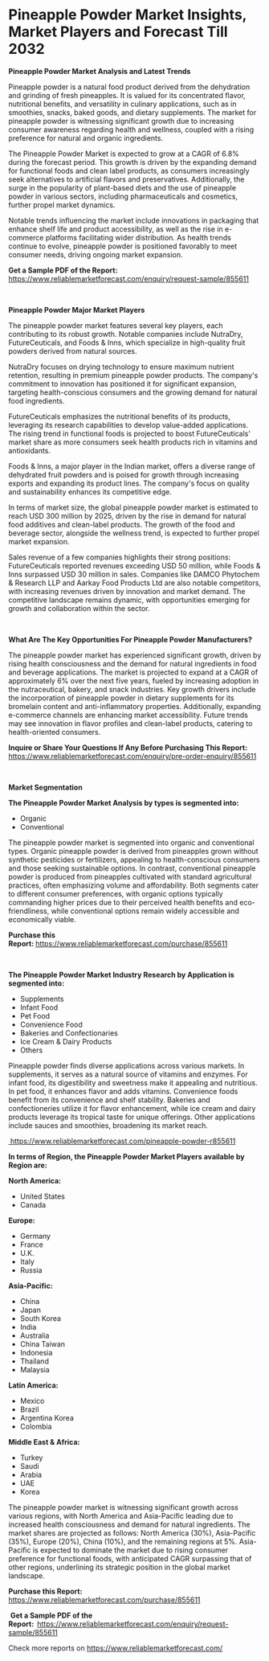 <p><h1>Pineapple Powder Market Insights, Market Players and Forecast Till 2032</h1></p><p><strong>Pineapple Powder Market Analysis and Latest Trends</strong></p>
<p><p>Pineapple powder is a natural food product derived from the dehydration and grinding of fresh pineapples. It is valued for its concentrated flavor, nutritional benefits, and versatility in culinary applications, such as in smoothies, snacks, baked goods, and dietary supplements. The market for pineapple powder is witnessing significant growth due to increasing consumer awareness regarding health and wellness, coupled with a rising preference for natural and organic ingredients.</p><p>The Pineapple Powder Market is expected to grow at a CAGR of 6.8% during the forecast period. This growth is driven by the expanding demand for functional foods and clean label products, as consumers increasingly seek alternatives to artificial flavors and preservatives. Additionally, the surge in the popularity of plant-based diets and the use of pineapple powder in various sectors, including pharmaceuticals and cosmetics, further propel market dynamics.</p><p>Notable trends influencing the market include innovations in packaging that enhance shelf life and product accessibility, as well as the rise in e-commerce platforms facilitating wider distribution. As health trends continue to evolve, pineapple powder is positioned favorably to meet consumer needs, driving ongoing market expansion.</p></p>
<p><strong>Get a Sample PDF of the Report:&nbsp;</strong> <a href="https://www.reliablemarketforecast.com/enquiry/request-sample/855611?utm_campaign=2470&utm_medium=2&utm_source=Github&utm_content=ia&utm_term=14022025&utm_id=pineapple-powder">https://www.reliablemarketforecast.com/enquiry/request-sample/855611</a></p>
<p>&nbsp;</p>
<p><strong>Pineapple Powder Major Market Players</strong></p>
<p><p>The pineapple powder market features several key players, each contributing to its robust growth. Notable companies include NutraDry, FutureCeuticals, and Foods & Inns, which specialize in high-quality fruit powders derived from natural sources. </p><p>NutraDry focuses on drying technology to ensure maximum nutrient retention, resulting in premium pineapple powder products. The company's commitment to innovation has positioned it for significant expansion, targeting health-conscious consumers and the growing demand for natural food ingredients.</p><p>FutureCeuticals emphasizes the nutritional benefits of its products, leveraging its research capabilities to develop value-added applications. The rising trend in functional foods is projected to boost FutureCeuticals' market share as more consumers seek health products rich in vitamins and antioxidants.</p><p>Foods & Inns, a major player in the Indian market, offers a diverse range of dehydrated fruit powders and is poised for growth through increasing exports and expanding its product lines. The company's focus on quality and sustainability enhances its competitive edge.</p><p>In terms of market size, the global pineapple powder market is estimated to reach USD 300 million by 2025, driven by the rise in demand for natural food additives and clean-label products. The growth of the food and beverage sector, alongside the wellness trend, is expected to further propel market expansion.</p><p>Sales revenue of a few companies highlights their strong positions: FutureCeuticals reported revenues exceeding USD 50 million, while Foods & Inns surpassed USD 30 million in sales. Companies like DAMCO Phytochem & Research LLP and Aarkay Food Products Ltd are also notable competitors, with increasing revenues driven by innovation and market demand. The competitive landscape remains dynamic, with opportunities emerging for growth and collaboration within the sector.</p></p>
<p>&nbsp;</p>
<p><strong>What Are The Key Opportunities For Pineapple Powder Manufacturers?</strong></p>
<p><p>The pineapple powder market has experienced significant growth, driven by rising health consciousness and the demand for natural ingredients in food and beverage applications. The market is projected to expand at a CAGR of approximately 6% over the next five years, fueled by increasing adoption in the nutraceutical, bakery, and snack industries. Key growth drivers include the incorporation of pineapple powder in dietary supplements for its bromelain content and anti-inflammatory properties. Additionally, expanding e-commerce channels are enhancing market accessibility. Future trends may see innovation in flavor profiles and clean-label products, catering to health-oriented consumers.</p></p>
<p><strong>Inquire or Share Your Questions If Any Before Purchasing This Report:</strong> <a href="https://www.reliablemarketforecast.com/enquiry/pre-order-enquiry/855611?utm_campaign=2470&utm_medium=2&utm_source=Github&utm_content=ia&utm_term=14022025&utm_id=pineapple-powder">https://www.reliablemarketforecast.com/enquiry/pre-order-enquiry/855611</a></p>
<p>&nbsp;</p>
<p><strong>Market Segmentation</strong></p>
<p><strong>The Pineapple Powder Market Analysis by types is segmented into:</strong></p>
<p><ul><li>Organic</li><li>Conventional</li></ul></p>
<p><p>The pineapple powder market is segmented into organic and conventional types. Organic pineapple powder is derived from pineapples grown without synthetic pesticides or fertilizers, appealing to health-conscious consumers and those seeking sustainable options. In contrast, conventional pineapple powder is produced from pineapples cultivated with standard agricultural practices, often emphasizing volume and affordability. Both segments cater to different consumer preferences, with organic options typically commanding higher prices due to their perceived health benefits and eco-friendliness, while conventional options remain widely accessible and economically viable.</p></p>
<p><strong>Purchase this Report:&nbsp;</strong><a href="https://www.reliablemarketforecast.com/purchase/855611?utm_campaign=2470&utm_medium=2&utm_source=Github&utm_content=ia&utm_term=14022025&utm_id=pineapple-powder">https://www.reliablemarketforecast.com/purchase/855611</a></p>
<p>&nbsp;</p>
<p><strong>The Pineapple Powder Market Industry Research by Application is segmented into:</strong></p>
<p><ul><li>Supplements</li><li>Infant Food</li><li>Pet Food</li><li>Convenience Food</li><li>Bakeries and Confectionaries</li><li>Ice Cream & Dairy Products</li><li>Others</li></ul></p>
<p><p>Pineapple powder finds diverse applications across various markets. In supplements, it serves as a natural source of vitamins and enzymes. For infant food, its digestibility and sweetness make it appealing and nutritious. In pet food, it enhances flavor and adds vitamins. Convenience foods benefit from its convenience and shelf stability. Bakeries and confectioneries utilize it for flavor enhancement, while ice cream and dairy products leverage its tropical taste for unique offerings. Other applications include sauces and smoothies, broadening its market reach.</p></p>
<p><a href="https://www.reliablemarketforecast.com/pineapple-powder-r855611?utm_campaign=2470&utm_medium=2&utm_source=Github&utm_content=ia&utm_term=14022025&utm_id=pineapple-powder">&nbsp;https://www.reliablemarketforecast.com/pineapple-powder-r855611</a></p>
<p><strong>In terms of Region, the Pineapple Powder Market Players available by Region are:</strong></p>
<p>
    <p> <strong> North America: </strong>
        <ul>
            <li>United States</li>
            <li>Canada</li>
        </ul>
        </p> 
    <p> <strong> Europe: </strong>
        <ul>
            <li>Germany</li>
            <li>France</li>
            <li>U.K.</li>
            <li>Italy</li>
            <li>Russia</li>
        </ul>
        </p> 
    <p> <strong> Asia-Pacific: </strong>
        <ul>
            <li>China</li>
            <li>Japan</li>
            <li>South Korea</li>
            <li>India</li>
            <li>Australia</li>
            <li>China Taiwan</li>
            <li>Indonesia</li>
            <li>Thailand</li>
            <li>Malaysia</li>
        </ul>
        </p> 
    <p> <strong> Latin America: </strong>
        <ul>
            <li>Mexico</li>
            <li>Brazil</li>
            <li>Argentina Korea</li>
            <li>Colombia</li>
        </ul>
        </p> 
    <p> <strong> Middle East & Africa: </strong>
        <ul>
            <li>Turkey</li>
            <li>Saudi</li>
            <li>Arabia</li>
            <li>UAE</li>
            <li>Korea</li>
        </ul>
    </p>
    </p>
<p><p>The pineapple powder market is witnessing significant growth across various regions, with North America and Asia-Pacific leading due to increased health consciousness and demand for natural ingredients. The market shares are projected as follows: North America (30%), Asia-Pacific (35%), Europe (20%), China (10%), and the remaining regions at 5%. Asia-Pacific is expected to dominate the market due to rising consumer preference for functional foods, with anticipated CAGR surpassing that of other regions, underlining its strategic position in the global market landscape.</p></p>
<p><strong>Purchase this Report: </strong><a href="https://www.reliablemarketforecast.com/purchase/855611?utm_campaign=2470&utm_medium=2&utm_source=Github&utm_content=ia&utm_term=14022025&utm_id=pineapple-powder">https://www.reliablemarketforecast.com/purchase/855611</a></p>
<p>&nbsp;<strong>Get a Sample PDF of the Report:&nbsp;&nbsp;</strong><a href="https://www.reliablemarketforecast.com/enquiry/request-sample/855611?utm_campaign=2470&utm_medium=2&utm_source=Github&utm_content=ia&utm_term=14022025&utm_id=pineapple-powder">https://www.reliablemarketforecast.com/enquiry/request-sample/855611</a></p>
<p><strong></strong></p>
<p>Check more reports on <a href="https://www.reliablemarketforecast.com/?utm_campaign=2470&utm_medium=2&utm_source=Github&utm_content=ia&utm_term=14022025&utm_id=pineapple-powder">https://www.reliablemarketforecast.com/</a></p>
